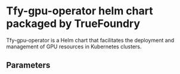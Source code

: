 # Tfy-gpu-operator helm chart packaged by TrueFoundry
Tfy-gpu-operator is a Helm chart that facilitates the deployment and management of GPU resources in Kubernetes clusters.

## Parameters
